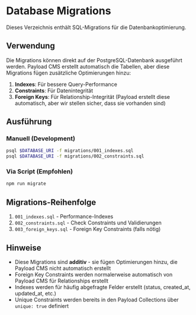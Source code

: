 # Database Migrations

Dieses Verzeichnis enthält SQL-Migrations für die Datenbankoptimierung.

## Verwendung

Die Migrations können direkt auf der PostgreSQL-Datenbank ausgeführt werden. Payload CMS erstellt automatisch die Tabellen, aber diese Migrations fügen zusätzliche Optimierungen hinzu:

1. **Indexes**: Für bessere Query-Performance
2. **Constraints**: Für Datenintegrität
3. **Foreign Keys**: Für Relationship-Integrität (Payload erstellt diese automatisch, aber wir stellen sicher, dass sie vorhanden sind)

## Ausführung

### Manuell (Development)

```bash
psql $DATABASE_URI -f migrations/001_indexes.sql
psql $DATABASE_URI -f migrations/002_constraints.sql
```

### Via Script (Empfohlen)

```bash
npm run migrate
```

## Migrations-Reihenfolge

1. `001_indexes.sql` - Performance-Indexes
2. `002_constraints.sql` - Check Constraints und Validierungen
3. `003_foreign_keys.sql` - Foreign Key Constraints (falls nötig)

## Hinweise

- Diese Migrations sind **additiv** - sie fügen Optimierungen hinzu, die Payload CMS nicht automatisch erstellt
- Foreign Key Constraints werden normalerweise automatisch von Payload CMS für Relationships erstellt
- Indexes werden für häufig abgefragte Felder erstellt (status, created_at, updated_at, etc.)
- Unique Constraints werden bereits in den Payload Collections über `unique: true` definiert
